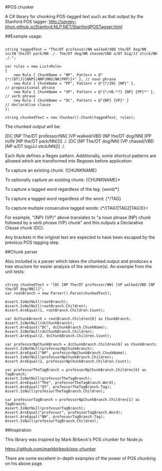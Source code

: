 #POS chunker

A C# library for chunking POS-tagged text such as that output by the Stanford POS tagger: http://sergey-tihon.github.io/Stanford.NLP.NET/StanfordPOSTagger.html

##Example usage:

```

string taggedText = "The/DT professor/NN walked/VBD the/DT dog/NN in/IN the/DT park/NN ./. The/DT dog/NN chased/VBD a/DT big/JJ stick/NN ./.";

var rules = new List<Rule>
{
    new Rule { ChunkName = "NP", Pattern = @"{*/(DT|JJ|NNPS|NNP|NNS|NN|PRP)}+" }, // noun phrase
    new Rule { ChunkName = "PP", Pattern = @"{*/IN} {NP}" },                      // prepositional phrase
    new Rule { ChunkName = "VP", Pattern = @"{*/VB.*?} {NP} {PP}*" },             // verb phrase
    new Rule { ChunkName = "DC", Pattern = @"{NP} {VP}" }                         // declarative clause
};

string chunkedText = new Chunker().Chunk(taggedText, rules);

```

The chunked output will be:

[DC [NP The/DT professor/NN] [VP walked/VBD [NP the/DT dog/NN] [PP in/IN [NP the/DT park/NN]]]] ./. [DC [NP The/DT dog/NN] [VP chased/VBD [NP a/DT big/JJ stick/NN]]] ./.

Each Rule defines a Regex pattern. Additionally, some shortcut patterns are allowed which are transformed into Regexes before application:

To capture an existing chunk: {CHUNKNAME}

To optionally capture an existing chunk: {CHUNKNAME}*

To capture a tagged word regardless of the tag: {word/*}

To capture a tagged word regardless of the word: {*/TAG}

To capture multiple consecutive tagged words: {*/(TAG1|TAG2|TAG3)}+

For example, "{NP} {VP}" above translates to "a noun phrase (NP) chunk followed by a verb phrase (VP) chunk" and this outputs a Declarative Clause chunk (DC).

Any brackets in the original text are expected to have been escaped by the previous POS tagging step. 


##Chunk parser

Also included is a parser which takes the chunked output and produces a tree structure for easier analysis of the sentence(s). An example from the unit tests:

```

string chunkedText = "[DC [NP The/DT professor/NN] [VP walked/VBD [NP the/DT dog/NN]]]";
var rootBranch = new Parser().Parse(chunkedText);

Assert.IsNotNull(rootBranch);
Assert.IsNotNull(rootBranch.Children);
Assert.AreEqual(1, rootBranch.Children.Count);

var dcChunkBranch = rootBranch.Children[0] as ChunkBranch;
Assert.IsNotNull(dcChunkBranch);
Assert.AreEqual("DC", dcChunkBranch.ChunkName);
Assert.IsNotNull(dcChunkBranch.Children);
Assert.AreEqual(2, dcChunkBranch.Children.Count);

var professorNpChunkBranch = dcChunkBranch.Children[0] as ChunkBranch;
Assert.IsNotNull(professorNpChunkBranch);
Assert.AreEqual("NP", professorNpChunkBranch.ChunkName);
Assert.IsNotNull(professorNpChunkBranch.Children);
Assert.AreEqual(2, professorNpChunkBranch.Children.Count);

var professorTheTagBranch = professorNpChunkBranch.Children[0] as TagBranch;
Assert.IsNotNull(professorTheTagBranch);
Assert.AreEqual("The", professorTheTagBranch.Word);
Assert.AreEqual("DT", professorTheTagBranch.Tag);
Assert.IsNull(professorTheTagBranch.Children);

var professorTagBranch = professorNpChunkBranch.Children[1] as TagBranch;
Assert.IsNotNull(professorTagBranch);
Assert.AreEqual("professor", professorTagBranch.Word);
Assert.AreEqual("NN", professorTagBranch.Tag);
Assert.IsNull(professorTagBranch.Children);

```


##Inspiration

This library was inspired by Mark Birbeck's POS chunker for Node.js:

https://github.com/markbirbeck/pos-chunker

There are some excellent in-depth examples of the power of POS chunking on his above page.
